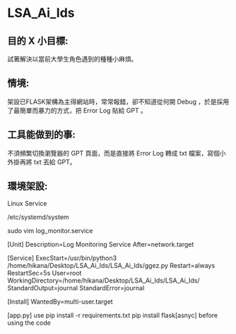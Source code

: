 # LSA_Ai_Ids

## 目的 X 小目標:
試著解決以當前大學生角色遇到的種種小麻煩。

## 情境:
架設已FLASK架構為主得網站時，常常報錯，卻不知道從何開 Debug ，於是採用了最簡單而暴力的方式，把 Error Log 貼給 GPT 。

## 工具能做到的事:
不須頻繁切換瀏覽器的 GPT 頁面，而是直接將 Error Log 轉成 txt 檔案，寫個小外掛再將 txt 丟給 GPT。

## 環境架設:

Linux Service

/etc/systemd/system

sudo vim log_monitor.service

[Unit]
Description=Log Monitoring Service
After=network.target

[Service]
ExecStart=/usr/bin/python3 /home/hikana/Desktop/LSA_Ai_Ids/LSA_Ai_Ids/ggez.py
Restart=always
RestartSec=5s
User=root
WorkingDirectory=/home/hikana/Desktop/LSA_Ai_Ids/LSA_Ai_Ids/
StandardOutput=journal
StandardError=journal

[Install]
WantedBy=multi-user.target

[app.py]
use 
pip install -r requirements.txt
pip install flask[asnyc]
before using the code
